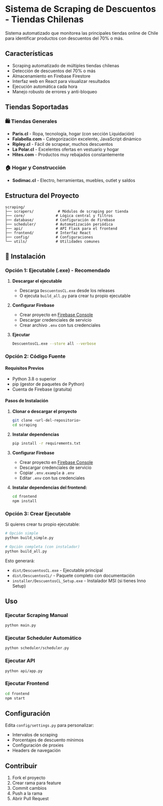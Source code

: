 # Sistema de Scraping de Descuentos - Tiendas Chilenas

Sistema automatizado que monitorea las principales tiendas online de Chile para identificar productos con descuentos del 70% o más.

## Características

- Scraping automatizado de múltiples tiendas chilenas
- Detección de descuentos del 70% o más
- Almacenamiento en Firebase Firestore
- Interfaz web en React para visualizar resultados
- Ejecución automática cada hora
- Manejo robusto de errores y anti-bloqueo

## Tiendas Soportadas

### 🛍️ Tiendas Generales
- **Paris.cl** - Ropa, tecnología, hogar (con sección Liquidación)
- **Falabella.com** - Categorización excelente, JavaScript dinámico
- **Ripley.cl** - Fácil de scrapear, muchos descuentos
- **La Polar.cl** - Excelentes ofertas en vestuario y hogar
- **Hites.com** - Productos muy rebajados constantemente

### 🏠 Hogar y Construcción
- **Sodimac.cl** - Electro, herramientas, muebles, outlet y saldos

## Estructura del Proyecto

```
scraping/
├── scrapers/           # Módulos de scraping por tienda
├── core/              # Lógica central y filtros
├── database/          # Configuración de Firebase
├── scheduler/         # Automatización periódica
├── api/               # API Flask para el frontend
├── frontend/          # Interfaz React
├── config/            # Configuraciones
└── utils/             # Utilidades comunes
```

## 🚀 Instalación

### Opción 1: Ejecutable (.exe) - Recomendado

1. **Descargar el ejecutable**
   - Descarga `DescuentosCL.exe` desde los releases
   - O ejecuta `build_all.py` para crear tu propio ejecutable

2. **Configurar Firebase**
   - Crear proyecto en [Firebase Console](https://console.firebase.google.com)
   - Descargar credenciales de servicio
   - Crear archivo `.env` con tus credenciales

3. **Ejecutar**
   ```bash
   DescuentosCL.exe --store all --verbose
   ```

### Opción 2: Código Fuente

#### Requisitos Previos

- Python 3.8 o superior
- pip (gestor de paquetes de Python)
- Cuenta de Firebase (gratuita)

#### Pasos de Instalación

1. **Clonar o descargar el proyecto**
   ```bash
   git clone <url-del-repositorio>
   cd scraping
   ```

2. **Instalar dependencias**
   ```bash
   pip install -r requirements.txt
   ```

3. **Configurar Firebase**
   - Crear proyecto en [Firebase Console](https://console.firebase.google.com)
   - Descargar credenciales de servicio
   - Copiar `.env.example` a `.env`
   - Editar `.env` con tus credenciales

4. **Instalar dependencias del frontend:**
   ```bash
   cd frontend
   npm install
   ```

### Opción 3: Crear Ejecutable

Si quieres crear tu propio ejecutable:

```bash
# Opción simple
python build_simple.py

# Opción completa (con instalador)
python build_all.py
```

Esto generará:
- `dist/DescuentosCL.exe` - Ejecutable principal
- `dist/DescuentosCL/` - Paquete completo con documentación
- `installer/DescuentosCL_Setup.exe` - Instalador MSI (si tienes Inno Setup)

## Uso

### Ejecutar Scraping Manual
```bash
python main.py
```

### Ejecutar Scheduler Automático
```bash
python scheduler/scheduler.py
```

### Ejecutar API
```bash
python api/app.py
```

### Ejecutar Frontend
```bash
cd frontend
npm start
```

## Configuración

Edita `config/settings.py` para personalizar:
- Intervalos de scraping
- Porcentajes de descuento mínimos
- Configuración de proxies
- Headers de navegación

## Contribuir

1. Fork el proyecto
2. Crear rama para feature
3. Commit cambios
4. Push a la rama
5. Abrir Pull Request 